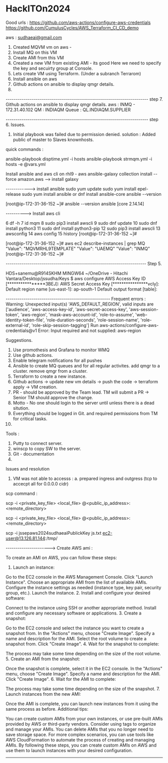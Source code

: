 # HackITOn2024

Good urls :
https://github.com/aws-actions/configure-aws-credentials
https://github.com/CumulusCycles/AWS_Terraform_CI_CD_demo

aws : sudhaeai@gmail.com

1. Created MQVM vm on aws - 
2. Install MQ on this VM
3. Create AMI from this VM
4. Created a new VM from existing AMI - its good 
Here we need to specify the key and secuirty group at Console. 
5. Lets create VM using Terraform. (Under a subranch Terrarom)
6. Install ansible on aws
7. Github actions on ansible to display qmgr details.
8. 

----------------------------------------------------------------------- step 7. 
Github actions on ansible to display qmgr details.
aws : INMQ - 172.31.40.102
QM : INDIAQM
Queue : QL.INDIAQM.SUPPLIER


----------------------------------------------------------------------- step 6. 
Issues. 
1. Initial playbook was failed due to permission denied. 
solution : Added public of master to Slaves knownhosts. 

quick commands : 

ansible-playbook disptime.yml -i hosts
ansible-playbook strmqm.yml -i hosts -e @vars.yml




Install ansible and aws cli on rhl9 - aws 
ansible-galaxy collection install --force amazon.aws  --> install galaxy 



------------> install ansible
sudo yum update
sudo yum install epel-release
sudo yum install ansible              or    dnf install ansible-core
ansible --version

[root@ip-172-31-36-152 ~]# ansible --version
ansible [core 2.14.14]

----------> Install aws cli 

   6  df -h
    7  id mqm
    8  sudo pip3 install awscli
    9  sudo dnf update
   10  sudo dnf install python3
   11  sudo dnf install python3-pip
   12  sudo pip3 install awscli
   13  awsconfig
   14  aws config
   15  history
[root@ip-172-31-36-152 ~]#

[root@ip-172-31-36-152 ~]# aws ec2 describe-instances | grep MQ
                            "Value": "MQVMRHL9TEMPLATE"
                            "Value": "UAEMQ"
                            "Value": "INMQ"
[root@ip-172-31-36-152 ~]#




---------------------------------------------------------------------- Step 5. 

HDS+sanemu@R914SKHM MINGW64 ~/OneDrive - Hitachi Vantara/Desktop/jssudha/Keys
$ aws configure
AWS Access Key ID [****************3BEJ]:
AWS Secret Access Key [****************vcIy]:
Default region name [us-east-1]: ap-south-1
Default output format [table]:


---------------------------------------------------- Frequent errors : 
Warning: Unexpected input(s) 'AWS_DEFAULT_REGION', valid inputs are ['audience', 'aws-access-key-id', 'aws-secret-access-key', 'aws-session-token', 'aws-region', 'mask-aws-account-id', 'role-to-assume', 'web-identity-token-file', 'role-duration-seconds', 'role-session-name', 'role-external-id', 'role-skip-session-tagging']
Run aws-actions/configure-aws-credentials@v1
Error: Input required and not supplied: aws-region





Suggestions. 

1. Use promothesis and Grafana to monitor WMQ
2. Use github actions. 
3. Enable telegram notifications for all pushes
4. Ansible to create MQ queues and for all regular activites. 
   add qmgr to a cluster. 
   remove qmgr from a cluster. 
5. Terraform to create a new instance.
6.  Github actions -> update new vm details -> push the code -> terraform apply -> VM creation. 
7. PR - should be approved by the Team lead.
   TM will submit a PR -> Senior TM should approve the change.
8. Motto - No one should login to the server until unless there is a dead sitution.
9. Everything should be logged in Git. and required permissions from TM for critical tasks. 
10. 

Tools : 

1. Putty to connect server. 
2. winscp to copy SW to the server. 
3. Git - documentation
4. 


Issues and resolution 

1. VM was not able to accesss : 
a. prepared ingress and outgress (tcp to accecpt all for 0.0.0.0 cidr)



scp command : 

scp -i <private_key_file> <local_file> <username>@<public_ip_address>:<remote_directory>

scp -i <private_key_file> <local_file> <username>@<public_ip_address>:<remote_directory>

scp -i jssepaws2024sudhaeaiPublickKey js.txt ec2-user@13.126.81.144:/tmp/


----------------------> Create AWS ami : 

To create an AMI on AWS, you can follow these steps:

1. Launch an instance:

Go to the EC2 console in the AWS Management Console.
Click "Launch Instance".
Choose an appropriate AMI from the list of available AMIs.
Configure the instance settings as needed (instance type, key pair, security group, etc.).
Launch the instance.
2. Install and configure your desired software:

Connect to the instance using SSH or another appropriate method.
Install and configure any necessary software or applications.
3. Create a snapshot:

Go to the EC2 console and select the instance you want to create a snapshot from.
In the "Actions" menu, choose "Create Image".
Specify a name and description for the AMI.
Select the root volume to create a snapshot from.
Click "Create Image".
4. Wait for the snapshot to complete:

The process may take some time depending on the size of the root volume.
5. Create an AMI from the snapshot:

Once the snapshot is complete, select it in the EC2 console.
In the "Actions" menu, choose "Create Image".
Specify a name and description for the AMI.
Click "Create Image".
6. Wait for the AMI to complete:

The process may take some time depending on the size of the snapshot.
7. Launch instances from the new AMI:

Once the AMI is complete, you can launch new instances from it using the same process as before.
Additional tips:

You can create custom AMIs from your own instances, or use pre-built AMIs provided by AWS or third-party vendors.
Consider using tags to organize and manage your AMIs.
You can delete AMIs that you no longer need to save storage space.
For more complex scenarios, you can use tools like AWS CloudFormation to automate the process of creating and managing AMIs.
By following these steps, you can create custom AMIs on AWS and use them to launch instances with your desired configuration.

------------------------

